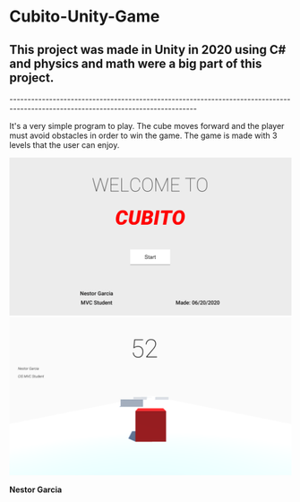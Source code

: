 # Cubito-Unity-Game

<h2>This project was made in Unity in 2020 using C# and physics and math were a big part of this project.</h2>
<p>----------------------------------------------------------------------------------------------------------------------------------</p>
<p>It's a very simple program to play. The cube moves forward and the player must avoid obstacles in order to win the game. The game is made with 3 levels that the user can enjoy.</p>

![](Pictures/Sample2.PNG)
![](Pictures/Sample1.PNG)

<p> <b>Nestor Garcia</b></p>
